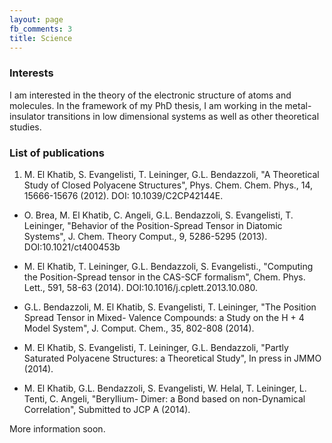 ```yaml
---
layout: page
fb_comments: 3
title: Science
---
```


### Interests

I am interested in the theory of the electronic structure of atoms and
molecules. In the framework of my PhD thesis, I am working in the
metal-insulator transitions in low dimensional systems as well as other
theoretical studies.

### List of publications

1. M. El Khatib, S. Evangelisti, T. Leininger, G.L. Bendazzoli, "A Theoretical
Study of Closed Polyacene Structures", Phys. Chem. Chem. Phys., 14, 15666-15676
(2012).  DOI: 10.1039/C2CP42144E.

- O. Brea, M. El Khatib, C. Angeli, G.L. Bendazzoli, S. Evangelisti, T.
Leininger, "Behavior of the Position-Spread Tensor in Diatomic Systems", J.
Chem. Theory Comput., 9, 5286-5295 (2013).
DOI:10.1021/ct400453b

- M. El Khatib, T. Leininger, G.L. Bendazzoli, S. Evangelisti., "Computing the
Position-Spread tensor in the CAS-SCF formalism", Chem. Phys. Lett., 591, 58-63
(2014).  DOI:10.1016/j.cplett.2013.10.080.

- G.L. Bendazzoli, M. El Khatib, S. Evangelisti, T. Leininger, "The Position
Spread Tensor in Mixed- Valence Compounds: a Study on the H + 4 Model System",
J. Comput. Chem., 35, 802-808 (2014).

- M. El Khatib, S. Evangelisti, T. Leininger, G.L. Bendazzoli, "Partly
Saturated Polyacene Structures: a Theoretical Study", In press in JMMO (2014).

- M. El Khatib, G.L. Bendazzoli, S. Evangelisti, W. Helal, T. Leininger, L.
Tenti, C. Angeli, "Beryllium- Dimer: a Bond based on non-Dynamical
Correlation", Submitted to JCP A (2014).

More information soon.
